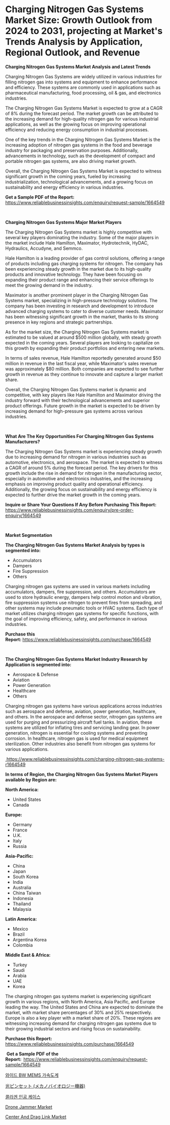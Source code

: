 <p><h1>Charging Nitrogen Gas Systems Market Size: Growth Outlook from 2024 to 2031, projecting at Market's Trends Analysis by Application, Regional Outlook, and Revenue</h1></p><p><strong>Charging Nitrogen Gas Systems Market Analysis and Latest Trends</strong></p>
<p><p>Charging Nitrogen Gas Systems are widely utilized in various industries for filling nitrogen gas into systems and equipment to enhance performance and efficiency. These systems are commonly used in applications such as pharmaceutical manufacturing, food processing, oil & gas, and electronics industries.</p><p>The Charging Nitrogen Gas Systems Market is expected to grow at a CAGR of 8% during the forecast period. The market growth can be attributed to the increasing demand for high-quality nitrogen gas for various industrial applications, as well as the growing focus on improving operational efficiency and reducing energy consumption in industrial processes.</p><p>One of the key trends in the Charging Nitrogen Gas Systems Market is the increasing adoption of nitrogen gas systems in the food and beverage industry for packaging and preservation purposes. Additionally, advancements in technology, such as the development of compact and portable nitrogen gas systems, are also driving market growth.</p><p>Overall, the Charging Nitrogen Gas Systems Market is expected to witness significant growth in the coming years, fueled by increasing industrialization, technological advancements, and a growing focus on sustainability and energy efficiency in various industries.</p></p>
<p><strong>Get a Sample PDF of the Report:&nbsp;</strong> <a href="https://www.reliablebusinessinsights.com/enquiry/request-sample/1664549">https://www.reliablebusinessinsights.com/enquiry/request-sample/1664549</a></p>
<p>&nbsp;</p>
<p><strong>Charging Nitrogen Gas Systems Major Market Players</strong></p>
<p><p>The Charging Nitrogen Gas Systems market is highly competitive with several key players dominating the industry. Some of the major players in the market include Hale Hamilton, Maximator, Hydrotechnik, HyDAC, Hydraulics, Accudyne, and Semmco.</p><p>Hale Hamilton is a leading provider of gas control solutions, offering a range of products including gas charging systems for nitrogen. The company has been experiencing steady growth in the market due to its high-quality products and innovative technology. They have been focusing on expanding their product range and enhancing their service offerings to meet the growing demand in the industry.</p><p>Maximator is another prominent player in the Charging Nitrogen Gas Systems market, specializing in high-pressure technology solutions. The company has been investing in research and development to introduce advanced charging systems to cater to diverse customer needs. Maximator has been witnessing significant growth in the market, thanks to its strong presence in key regions and strategic partnerships.</p><p>As for the market size, the Charging Nitrogen Gas Systems market is estimated to be valued at around $500 million globally, with steady growth expected in the coming years. Several players are looking to capitalize on this growth by expanding their product portfolios and entering new markets.</p><p>In terms of sales revenue, Hale Hamilton reportedly generated around $50 million in revenue in the last fiscal year, while Maximator's sales revenue was approximately $80 million. Both companies are expected to see further growth in revenue as they continue to innovate and capture a larger market share.</p><p>Overall, the Charging Nitrogen Gas Systems market is dynamic and competitive, with key players like Hale Hamilton and Maximator driving the industry forward with their technological advancements and superior product offerings. Future growth in the market is expected to be driven by increasing demand for high-pressure gas systems across various industries.</p></p>
<p>&nbsp;</p>
<p><strong>What Are The Key Opportunities For Charging Nitrogen Gas Systems Manufacturers?</strong></p>
<p><p>The Charging Nitrogen Gas Systems market is experiencing steady growth due to increasing demand for nitrogen in various industries such as automotive, electronics, and aerospace. The market is expected to witness a CAGR of around 5% during the forecast period. The key drivers for this growth include the rise in demand for nitrogen in the manufacturing sector, especially in automotive and electronics industries, and the increasing emphasis on improving product quality and operational efficiency. Additionally, the growing focus on sustainability and energy efficiency is expected to further drive the market growth in the coming years.</p></p>
<p><strong>Inquire or Share Your Questions If Any Before Purchasing This Report:</strong> <a href="https://www.reliablebusinessinsights.com/enquiry/pre-order-enquiry/1664549">https://www.reliablebusinessinsights.com/enquiry/pre-order-enquiry/1664549</a></p>
<p>&nbsp;</p>
<p><strong>Market Segmentation</strong></p>
<p><strong>The Charging Nitrogen Gas Systems Market Analysis by types is segmented into:</strong></p>
<p><ul><li>Accumulators</li><li>Dampers</li><li>Fire Suppression</li><li>Others</li></ul></p>
<p><p>Charging nitrogen gas systems are used in various markets including accumulators, dampers, fire suppression, and others. Accumulators are used to store hydraulic energy, dampers help control motion and vibration, fire suppression systems use nitrogen to prevent fires from spreading, and other systems may include pneumatic tools or HVAC systems. Each type of market utilizes charging nitrogen gas systems for specific functions, with the goal of improving efficiency, safety, and performance in various industries.</p></p>
<p><strong>Purchase this Report:&nbsp;</strong><a href="https://www.reliablebusinessinsights.com/purchase/1664549">https://www.reliablebusinessinsights.com/purchase/1664549</a></p>
<p>&nbsp;</p>
<p><strong>The Charging Nitrogen Gas Systems Market Industry Research by Application is segmented into:</strong></p>
<p><ul><li>Aerospace & Defense</li><li>Aviation</li><li>Power Generation</li><li>Healthcare</li><li>Others</li></ul></p>
<p><p>Charging nitrogen gas systems have various applications across industries such as aerospace and defense, aviation, power generation, healthcare, and others. In the aerospace and defense sector, nitrogen gas systems are used for purging and pressurizing aircraft fuel tanks. In aviation, these systems are utilized for inflating tires and servicing landing gear. In power generation, nitrogen is essential for cooling systems and preventing corrosion. In healthcare, nitrogen gas is used for medical equipment sterilization. Other industries also benefit from nitrogen gas systems for various applications.</p></p>
<p><a href="https://www.reliablebusinessinsights.com/charging-nitrogen-gas-systems-r1664549">&nbsp;https://www.reliablebusinessinsights.com/charging-nitrogen-gas-systems-r1664549</a></p>
<p><strong>In terms of Region, the Charging Nitrogen Gas Systems Market Players available by Region are:</strong></p>
<p>
    <p> <strong> North America: </strong>
        <ul>
            <li>United States</li>
            <li>Canada</li>
        </ul>
        </p> 
    <p> <strong> Europe: </strong>
        <ul>
            <li>Germany</li>
            <li>France</li>
            <li>U.K.</li>
            <li>Italy</li>
            <li>Russia</li>
        </ul>
        </p> 
    <p> <strong> Asia-Pacific: </strong>
        <ul>
            <li>China</li>
            <li>Japan</li>
            <li>South Korea</li>
            <li>India</li>
            <li>Australia</li>
            <li>China Taiwan</li>
            <li>Indonesia</li>
            <li>Thailand</li>
            <li>Malaysia</li>
        </ul>
        </p> 
    <p> <strong> Latin America: </strong>
        <ul>
            <li>Mexico</li>
            <li>Brazil</li>
            <li>Argentina Korea</li>
            <li>Colombia</li>
        </ul>
        </p> 
    <p> <strong> Middle East & Africa: </strong>
        <ul>
            <li>Turkey</li>
            <li>Saudi</li>
            <li>Arabia</li>
            <li>UAE</li>
            <li>Korea</li>
        </ul>
    </p>
    </p>
<p><p>The charging nitrogen gas systems market is experiencing significant growth in various regions, with North America, Asia Pacific, and Europe leading the way. The United States and China are expected to dominate the market, with market share percentages of 30% and 25% respectively. Europe is also a key player with a market share of 20%. These regions are witnessing increasing demand for charging nitrogen gas systems due to their growing industrial sectors and rising focus on sustainability.</p></p>
<p><strong>Purchase this Report: </strong><a href="https://www.reliablebusinessinsights.com/purchase/1664549">https://www.reliablebusinessinsights.com/purchase/1664549</a></p>
<p>&nbsp;<strong>Get a Sample PDF of the Report:&nbsp;&nbsp;</strong><a href="https://www.reliablebusinessinsights.com/enquiry/request-sample/1664549">https://www.reliablebusinessinsights.com/enquiry/request-sample/1664549</a></p>
<p><strong></strong></p>
<p><p><a href="https://medium.com/@dayanarunolfsdottir/%EC%99%80%EC%9D%B4%EB%93%9C-bw-mems-%EA%B0%80%EC%86%8D%EB%8F%84%EA%B3%84-%EC%8B%9C%EC%9E%A5-%EC%8B%9C%EC%9E%A5-cagr-%EC%8B%9C%EC%9E%A5-%EB%8F%99%ED%96%A5-%EB%B0%8F-%EC%84%B1%EC%9E%A5-%EC%A0%84%EB%9E%B5%EC%97%90-%EB%8C%80%ED%95%9C-%ED%86%B5%EC%B0%B0%EB%A0%A5-368a0b1e7d4e">와이드 BW MEMS 가속도계</a></p><p><a href="https://github.com/lababdou/Market-Research-Report-List-4/blob/main/738738096800.md">光ピンセット (メカノバイオロジー機器)</a></p><p><a href="https://github.com/bunxhcci35271755/Market-Research-Report-List-2/blob/main/1108078101711.md">콜라겐 인공 케이스</a></p><p><a href="https://issuu.com/reportprime-2/docs/drone-jammer-market-size-2030.pptx">Drone Jammer Market</a></p><p><a href="https://github.com/Glendatilghmankmgz0rbhwpy/Market-Research-Report-List-2/blob/main/center-and-drag-link-market.md">Center And Drag Link Market</a></p></p>